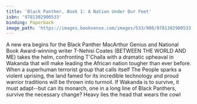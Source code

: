 ```yaml
---
title: 'Black Panther, Book 1: A Nation Under Our Feet'
isbn: '9781302900533'
binding: Paperback
image_path: 'https://images.booksense.com/images/533/900/9781302900533.jpg'
---
```



A new era begins for the Black Panther MacArthur Genius and National Book Award-winning writer T-Nehisi Coates (BETWEEN THE WORLD AND ME) takes the helm, confronting T'Challa with a dramatic upheaval in Wakanda that will make leading the African nation tougher than ever before. When a superhuman terrorist group that calls itself The People sparks a violent uprising, the land famed for its incredible technology and proud warrior traditions will be thrown into turmoil. If Wakanda is to survive, it must adapt--but can its monarch, one in a long line of Black Panthers, survive the necessary change? Heavy lies the head that wears the cowl&nbsp;